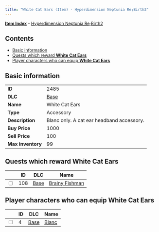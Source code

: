 ```yaml
---
title: "White Cat Ears (Item) - Hyperdimension Neptunia Re;Birth2"
---
```


[**Item Index**](/neptunia/rb2/item/index.html) - [Hyperdimension Neptunia Re;Birth2](/neptunia/rb2)

## Contents

- [Basic information](#basic-information)
- [Quests which reward **White Cat Ears**](#quests-which-reward-white-cat-ears)
- [Player characters who can equip **White Cat Ears**](#player-characters-who-can-equip-white-cat-ears)

## Basic information

|   |   |
| -- | -- |
| **ID** | 2485 |
| **DLC** | [Base](/neptunia/rb2/dlc/0-base.html) |
| **Name** | White Cat Ears |
| **Type** | Accessory |
| **Description** | Blanc only. A cat ear headband accessory. |
| **Buy Price** | 1000 |
| **Sell Price** | 100 |
| **Max inventory** | 99 |

## Quests which reward **White Cat Ears**

|    | ID | DLC | Name |
| -- | -- | --- | ---- |
| <input type="checkbox" id="rb2-quest-0-108" class="trackbox" /> | 108 | [Base](/neptunia/rb2/dlc/0-base.html) | [Brainy Fishman](/neptunia/rb2/quest/0-108-brainy-fishman.html) |

## Player characters who can equip **White Cat Ears**

|    | ID | DLC | Name |
| -- | -- | --- | ---- |
| <input type="checkbox" id="rb2-player-0-4" class="trackbox" /> | 4 | [Base](/neptunia/rb2/dlc/0-base.html) | [Blanc](/neptunia/rb2/player/0-4-blanc.html) |